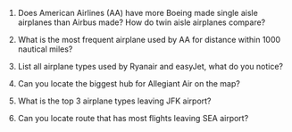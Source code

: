 1. Does American Airlines (AA) have more Boeing made single aisle airplanes than
Airbus made? How do twin aisle airplanes compare?

2. What is the most frequent airplane used by AA for distance within 1000
nautical miles?

3. List all airplane types used by Ryanair and easyJet, what do you notice?

4. Can you locate the biggest hub for Allegiant Air on the map?

5. What is the top 3 airplane types leaving JFK airport?

6. Can you locate route that has most flights leaving SEA airport?